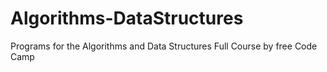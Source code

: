 # Algorithms-DataStructures
Programs for the Algorithms and Data Structures Full Course by free Code Camp
